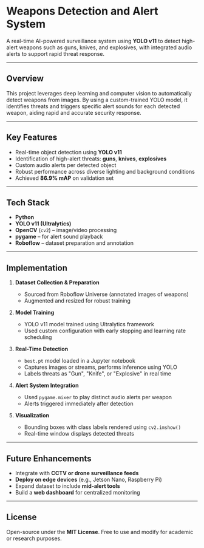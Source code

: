 # Weapons Detection and Alert System

A real-time AI-powered surveillance system using **YOLO v11** to detect high-alert weapons such as guns, knives, and explosives, with integrated audio alerts to support rapid threat response.

---

##  Overview

This project leverages deep learning and computer vision to automatically detect weapons from images. By using a custom-trained YOLO model, it identifies threats and triggers specific alert sounds for each detected weapon, aiding rapid and accurate security response.

---

## Key Features

- Real-time object detection using **YOLO v11**
- Identification of high-alert threats: **guns**, **knives**, **explosives**
- Custom audio alerts per detected object
- Robust performance across diverse lighting and background conditions
- Achieved **86.9% mAP** on validation set

---

## Tech Stack

- **Python**
- **YOLO v11 (Ultralytics)**
- **OpenCV** (`cv2`) – image/video processing
- **pygame** – for alert sound playback
- **Roboflow** – dataset preparation and annotation

---

## Implementation

1. **Dataset Collection & Preparation**  
   - Sourced from Roboflow Universe (annotated images of weapons)  
   - Augmented and resized for robust training

2. **Model Training**  
   - YOLO v11 model trained using Ultralytics framework  
   - Used custom configuration with early stopping and learning rate scheduling

3. **Real-Time Detection**  
   - `best.pt` model loaded in a Jupyter notebook  
   - Captures images or streams, performs inference using YOLO  
   - Labels threats as "Gun", "Knife", or "Explosive" in real time

4. **Alert System Integration**  
   - Used `pygame.mixer` to play distinct audio alerts per weapon  
   - Alerts triggered immediately after detection

5. **Visualization**  
   - Bounding boxes with class labels rendered using `cv2.imshow()`  
   - Real-time window displays detected threats

---

## Future Enhancements

- Integrate with **CCTV or drone surveillance feeds**  
- **Deploy on edge devices** (e.g., Jetson Nano, Raspberry Pi)  
- Expand dataset to include **mid-alert tools**  
- Build a **web dashboard** for centralized monitoring

---

## License

Open-source under the **MIT License**. Free to use and modify for academic or research purposes.

